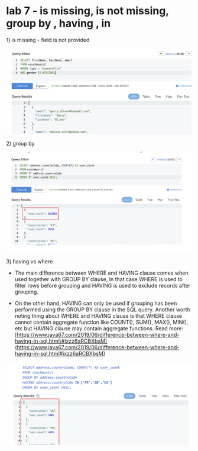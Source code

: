 # lab 7 - is missing, is not missing, group by , having , in

1\) is missing - field is not provided 

![](../../../.gitbook/assets/image%20%28285%29.png)



2\) group by 

![](../../../.gitbook/assets/image%20%28294%29.png)

3\) having vs where 

* The main difference between WHERE and HAVING clause comes when used together with GROUP BY clause, In that case WHERE is used to filter rows before grouping and HAVING is used to exclude records after grouping.



* On the other hand, HAVING can only be used if grouping has been performed using the GROUP BY clause in the SQL query. Another worth noting thing about WHERE and HAVING clause is that WHERE clause cannot contain aggregate function like COUNT\(\), SUM\(\), MAX\(\), MIN\(\), etc but  HAVING clause may contain aggregate functions.  Read more: [https://www.java67.com/2019/06/difference-between-where-and-having-in-sql.html\#ixzz6aRCBXbsM](https://www.java67.com/2019/06/difference-between-where-and-having-in-sql.html#ixzz6aRCBXbsM)

![](../../../.gitbook/assets/image%20%28281%29.png)

